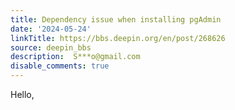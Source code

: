```yaml
---
title: Dependency issue when installing pgAdmin
date: '2024-05-24'
linkTitle: https://bbs.deepin.org/en/post/268626
source: deepin_bbs
description:  S***o@gmail.com 
disable_comments: true
---
```

Hello,
